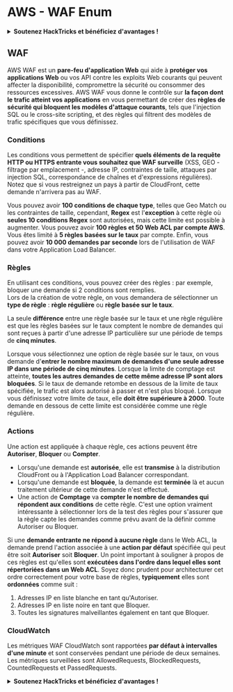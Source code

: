 # AWS - WAF Enum

<details>

<summary><strong>Soutenez HackTricks et bénéficiez d'avantages !</strong></summary>

* Si vous souhaitez voir votre **entreprise annoncée dans HackTricks** ou si vous souhaitez accéder à la **dernière version de PEASS ou télécharger HackTricks en PDF**, consultez les [**PLANS D'ABONNEMENT**](https://github.com/sponsors/carlospolop) !
* Obtenez le [**swag officiel PEASS & HackTricks**](https://peass.creator-spring.com)
* Découvrez [**The PEASS Family**](https://opensea.io/collection/the-peass-family), notre collection d'[**NFTs**](https://opensea.io/collection/the-peass-family) exclusifs
* **Rejoignez** 💬 [**le groupe Discord**](https://discord.gg/hRep4RUj7f) ou le [**groupe Telegram**](https://t.me/peass) ou **suivez** moi sur **Twitter** 🐦 [**@carlospolopm**](https://twitter.com/carlospolopm).
* **Partagez vos astuces de piratage en soumettant des PR aux** [**HackTricks**](https://github.com/carlospolop/hacktricks) et [**HackTricks Cloud**](https://github.com/carlospolop/hacktricks-cloud) **dépôts Github.**

</details>

## WAF

AWS WAF est un **pare-feu d'application Web** qui aide à **protéger vos applications Web** ou vos API contre les exploits Web courants qui peuvent affecter la disponibilité, compromettre la sécurité ou consommer des ressources excessives. AWS WAF vous donne le contrôle sur **la façon dont le trafic atteint vos applications** en vous permettant de créer des **règles de sécurité qui bloquent les modèles d'attaque courants**, tels que l'injection SQL ou le cross-site scripting, et des règles qui filtrent des modèles de trafic spécifiques que vous définissez.

### Conditions

Les conditions vous permettent de spécifier **quels éléments de la requête HTTP ou HTTPS entrante vous souhaitez que WAF surveille** (XSS, GEO - filtrage par emplacement -, adresse IP, contraintes de taille, attaques par injection SQL, correspondance de chaînes et d'expressions régulières). Notez que si vous restreignez un pays à partir de CloudFront, cette demande n'arrivera pas au WAF.

Vous pouvez avoir **100 conditions de chaque type**, telles que Geo Match ou les contraintes de taille, cependant, **Regex** est l'**exception** à cette règle où **seules 10 conditions Regex** sont autorisées, mais cette limite est possible à augmenter. Vous pouvez avoir **100 règles et 50 Web ACL par compte AWS**. Vous êtes limité à **5 règles basées sur le taux** par compte. Enfin, vous pouvez avoir **10 000 demandes par seconde** lors de l'utilisation de WAF dans votre Application Load Balancer.

### Règles

En utilisant ces conditions, vous pouvez créer des règles : par exemple, bloquer une demande si 2 conditions sont remplies.\
Lors de la création de votre règle, on vous demandera de sélectionner un **type de règle** : **règle régulière** ou **règle basée sur le taux**.

La seule **différence** entre une règle basée sur le taux et une règle régulière est que les règles basées sur le taux comptent le nombre de demandes qui sont reçues à partir d'une adresse IP particulière sur une période de temps de **cinq minutes**.

Lorsque vous sélectionnez une option de règle basée sur le taux, on vous demande d'**entrer le nombre maximum de demandes d'une seule adresse IP dans une période de cinq minutes**. Lorsque la limite de comptage est atteinte, **toutes les autres demandes de cette même adresse IP sont alors bloquées**. Si le taux de demande retombe en dessous de la limite de taux spécifiée, le trafic est alors autorisé à passer et n'est plus bloqué. Lorsque vous définissez votre limite de taux, elle **doit être supérieure à 2000**. Toute demande en dessous de cette limite est considérée comme une règle régulière.

### Actions

Une action est appliquée à chaque règle, ces actions peuvent être **Autoriser**, **Bloquer** ou **Compter**.

* Lorsqu'une demande est **autorisée**, elle est **transmise** à la distribution CloudFront ou à l'Application Load Balancer correspondant.
* Lorsqu'une demande est **bloquée**, la demande est **terminée** là et aucun traitement ultérieur de cette demande n'est effectué.
* Une action de **Comptage** va **compter le nombre de demandes qui répondent aux conditions** de cette règle. C'est une option vraiment intéressante à sélectionner lors de la test des règles pour s'assurer que la règle capte les demandes comme prévu avant de la définir comme Autoriser ou Bloquer.

Si une **demande entrante ne répond à aucune règle** dans le Web ACL, la demande prend l'action associée à une **action par défaut** spécifiée qui peut être soit **Autoriser** soit **Bloquer**. Un point important à souligner à propos de ces règles est qu'elles sont **exécutées dans l'ordre dans lequel elles sont répertoriées dans un Web ACL**. Soyez donc prudent pour architecturer cet ordre correctement pour votre base de règles, **typiquement** elles sont **ordonnées** comme suit :

1. Adresses IP en liste blanche en tant qu'Autoriser.
2. Adresses IP en liste noire en tant que Bloquer.
3. Toutes les signatures malveillantes également en tant que Bloquer.

### CloudWatch

Les métriques WAF CloudWatch sont rapportées **par défaut à intervalles d'une minute** et sont conservées pendant une période de deux semaines. Les métriques surveillées sont AllowedRequests, BlockedRequests, CountedRequests et PassedRequests.

<details>

<summary><strong>Soutenez HackTricks et bénéficiez d'avantages !</strong></summary>

* Si vous souhaitez voir votre **entreprise annoncée dans HackTricks** ou si vous souhaitez accéder à la **dernière version de PEASS ou télécharger HackTricks en PDF**, consultez les [**PLANS D'ABONNEMENT**](https://github.com/sponsors/carlospolop) !
* Obtenez le [**swag officiel PEASS & HackTricks**](https://peass.creator-spring.com)
* Découvrez [**The PEASS Family**](https://opensea.io/collection/the-peass-family), notre collection d'[**NFTs**](https://opensea.io/collection/the-peass-family) exclusifs
* **Rejoignez** 💬 [**le groupe Discord**](https://discord.gg/hRep4RUj7f) ou le [**groupe Telegram**](https://t.me/peass) ou **suivez** moi sur **Twitter** 🐦 [**@carlospolopm**](https://twitter.com/carlospolopm).
* **Partagez vos astuces de piratage en soumettant des PR aux** [**HackTricks**](https://github.com/carlospolop/hacktricks) et [**HackTricks Cloud**](https://github.com/carlospolop/hacktricks-cloud) **dépôts Github.**

</details>
